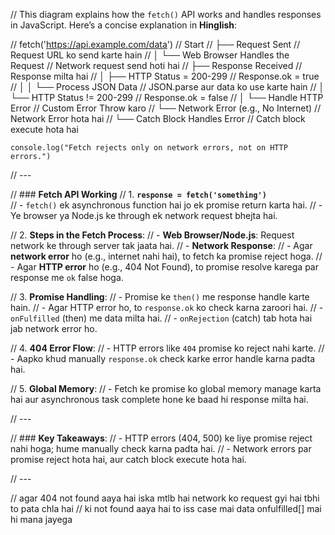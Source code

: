 // This diagram explains how the `fetch()` API works and handles responses in JavaScript. Here’s a concise explanation in **Hinglish**:

// fetch('https://api.example.com/data')               // Start
// ├── Request Sent                                // Request URL ko send karte hain
// │       └── Web Browser Handles the Request    // Network request send hoti hai
// ├── Response Received                          // Response milta hai
// │       ├── HTTP Status = 200-299             // Response.ok = true
// │       │       └── Process JSON Data         // JSON.parse aur data ko use karte hain
// │       └── HTTP Status != 200-299            // Response.ok = false
// │               └── Handle HTTP Error         // Custom Error Throw karo
// └── Network Error (e.g., No Internet)          // Network Error hota hai
//         └── Catch Block Handles Error         // Catch block execute hota hai


    console.log("Fetch rejects only on network errors, not on HTTP errors.")
// ---

// ### **Fetch API Working**
// 1. **`response = fetch('something')`**  
//    - `fetch()` ek asynchronous function hai jo ek promise return karta hai.
//    - Ye browser ya Node.js ke through ek network request bhejta hai.

// 2. **Steps in the Fetch Process**:
//    - **Web Browser/Node.js**: Request network ke through server tak jaata hai.
//    - **Network Response**:
//      - Agar **network error** ho (e.g., internet nahi hai), to fetch ka promise reject hoga.
//      - Agar **HTTP error** ho (e.g., 404 Not Found), to promise resolve karega par response me `ok` false hoga.

// 3. **Promise Handling**:
//    - Promise ke `then()` me response handle karte hain.
//    - Agar HTTP error ho, to `response.ok` ko check karna zaroori hai.
//    - `onFulfilled` (then) me data milta hai.
//    - `onRejection` (catch) tab hota hai jab network error ho.

// 4. **404 Error Flow**:
//    - HTTP errors like `404` promise ko reject nahi karte.
//    - Aapko khud manually `response.ok` check karke error handle karna padta hai.

// 5. **Global Memory**:
//    - Fetch ke promise ko global memory manage karta hai aur asynchronous task complete hone ke baad hi response milta hai.

// ---

// ### **Key Takeaways**:
// - HTTP errors (404, 500) ke liye promise reject nahi hoga; hume manually check karna padta hai.
// - Network errors par promise reject hota hai, aur catch block execute hota hai.

// ---

// agar 404 not found aaya hai iska mtlb hai network ko request gyi hai tbhi to pata chla hai 
// ki not found aaya hai to iss case mai data onfulfilled[] mai hi mana jayega
